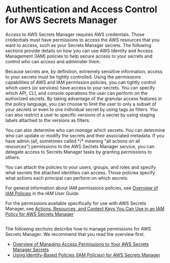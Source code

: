 # Authentication and Access Control for AWS Secrets Manager<a name="auth-and-access"></a>

Access to AWS Secrets Manager requires AWS credentials\. Those credentials must have permissions to access the AWS resources that you want to access, such as your Secrets Manager secrets\. The following sections provide details on how you can use AWS Identity and Access Management \(IAM\) policies to help secure access to your secrets and control who can access and administer them\. 

Because secrets are, by definition, extremely sensitive information, access to your secrets must be tightly controlled\. Using the permissions capabilities of AWS and IAM permission policies, you can tightly control which users \(or services\) have access to your secrets\. You can specify which API, CLI, and console operations the user can perform on the authorized secrets\. By taking advantage of the granular access features in the policy language, you can choose to limit the user to only a subset of your secrets or even to one individual secret by using tags as filters\. You can also restrict a user to specific versions of a secret by using staging labels attached to the versions as filters\. 

You can also determine who can *manage* which secrets\. You can determine who can update or modify the secrets and their associated metadata\. If you have admin \(all, sometimes called \*/\* meaning "all actions on all resources"\) permissions to the AWS Secrets Manager service, you can delegate access to Secrets Manager tasks by granting permissions to others\.

You can attach the policies to your users, groups, and roles and specify what secrets the attached identities can access\. Those policies specify what actions each principal can perform on which secrets\.

For general information about IAM permissions policies, see [Overview of IAM Policies](http://docs.aws.amazon.com/IAM/latest/UserGuide/access_policies.html) in the *IAM User Guide*\.

For the permissions available specifically for use with AWS Secrets Manager, see [Actions, Resources, and Context Keys You Can Use in an IAM Policy for AWS Secrets Manager](reference_iam-permissions.md)

## <a name="permissions_authorization"></a>

The following sections describe how to manage permissions for AWS Secrets Manager\. We recommend that you read the overview first\.
+ [Overview of Managing Access Permissions to Your AWS Secrets Manager Secrets](auth-and-access_overview.md)
+ [Using Identity\-Based Policies \(IAM Policies\) for AWS Secrets Manager](auth-and-access_identity-based-policies.md)